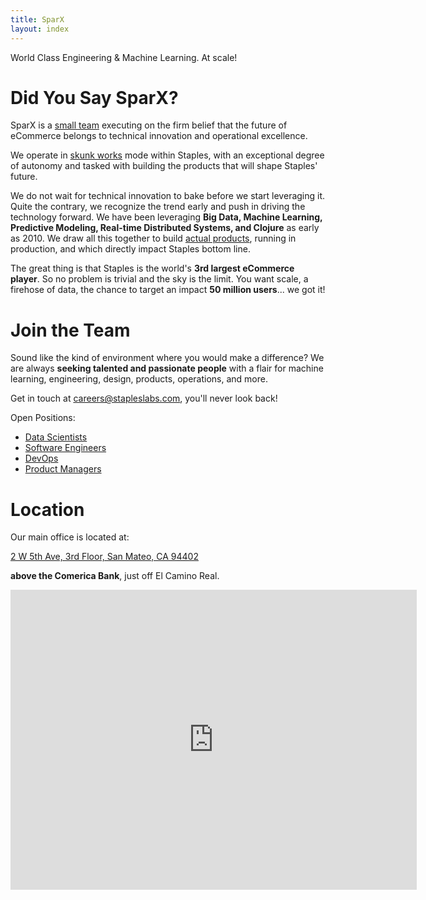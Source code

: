 ```yaml
---
title: SparX
layout: index
---
```


<p id="tagline">World Class Engineering & Machine Learning. At scale!</p>

# Did You Say SparX?

SparX is a [small team](/w-we-are) executing on the firm belief that
the future of eCommerce belongs to technical innovation and
operational excellence.

We operate in [skunk works](https://en.wikipedia.org/wiki/Skunk_Works)
mode within Staples, with an exceptional degree of autonomy and tasked
with building the products that will shape Staples' future.

We do not wait for technical innovation to bake before we start
leveraging it. Quite the contrary, we recognize the trend early and
push in driving the technology forward. We have been leveraging **Big
Data, Machine Learning, Predictive Modeling, Real-time Distributed
Systems, and Clojure** as early as 2010. We draw all this together to
build [actual products](/w-we-do), running in production, and which
directly impact Staples bottom line.

The great thing is that Staples is the world's **3rd largest eCommerce
player**. So no problem is trivial and the sky is the limit. You want
scale, a firehose of data, the chance to target an impact **50 million
users**... we got it!

# Join the Team

Sound like the kind of environment where you would make a difference?
We are always **seeking talented and passionate people** with a flair
for machine learning, engineering, design, products, operations, and
more.

Get in touch at
[careers@stapleslabs.com](mailto:careers@stapleslabs.com), you'll
never look back!

Open Positions:

- [Data Scientists](jobs/data_scientist.html)
- [Software Engineers](jobs/software_engineer.html)
- [DevOps](jobs/devops.html)
- [Product Managers](jobs/product_manager.html)

# Location

Our main office is located at:

[2 W 5th Ave, 3rd Floor, San Mateo, CA 94402](https://goo.gl/maps/0VJZY)

**above the Comerica Bank**, just off El Camino Real.

<iframe src="https://www.google.com/maps/embed?pb=!1m18!1m12!1m3!1d790.680863323996!2d-122.32454870000001!3d37.56157879999997!2m3!1f0!2f0!3f0!3m2!1i1024!2i768!4f13.1!3m3!1m2!1s0x808f9e6fcbbb1d0d%3A0x7c54ed9c3d21a053!2s2+W+5th+Ave%2C+San+Mateo%2C+CA+94402!5e0!3m2!1sen!2sus!4v1412111950661" width="650" height="480" frameborder="0" style="border:0">
</iframe>
